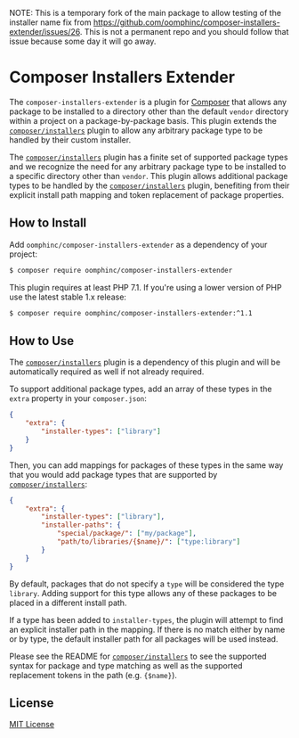 NOTE: This is a temporary fork of the main package to allow testing of the installer name fix from https://github.com/oomphinc/composer-installers-extender/issues/26. This is not a permanent repo and you should follow that issue because some day it will go away.

# Composer Installers Extender

The `composer-installers-extender` is a plugin for [Composer][] that allows
any package to be installed to a directory other than the default `vendor`
directory within a project on a package-by-package basis. This plugin extends
the [`composer/installers`][] plugin to allow any arbitrary package type to be
handled by their custom installer.

The [`composer/installers`][] plugin has a finite set of supported package types
and we recognize the need for any arbitrary package type to be installed to a
specific directory other than `vendor`. This plugin allows additional package
types to be handled by the [`composer/installers`][] plugin, benefiting from
their explicit install path mapping and token replacement of package properties.

## How to Install

Add `oomphinc/composer-installers-extender` as a dependency of your project:

```bash
$ composer require oomphinc/composer-installers-extender
```

This plugin requires at least PHP 7.1. If you're using a lower version of PHP
use the latest stable 1.x release:

```bash
$ composer require oomphinc/composer-installers-extender:^1.1
```

## How to Use

The [`composer/installers`][] plugin is a dependency of this plugin and will be
automatically required as well if not already required.

To support additional package types, add an array of these types in the
`extra` property in your `composer.json`:

```json
{
    "extra": {
        "installer-types": ["library"]
    }
}
```

Then, you can add mappings for packages of these types in the same way that you
would add package types that are supported by [`composer/installers`][]:

```json
{
    "extra": {
        "installer-types": ["library"],
        "installer-paths": {
            "special/package/": ["my/package"],
            "path/to/libraries/{$name}/": ["type:library"]
        }
    }
}
```

By default, packages that do not specify a `type` will be considered the type
`library`. Adding support for this type allows any of these packages to be
placed in a different install path.

If a type has been added to `installer-types`, the plugin will attempt to find
an explicit installer path in the mapping. If there is no match either by name
or by type, the default installer path for all packages will be used instead.

Please see the README for [`composer/installers`][] to see the supported syntax
for package and type matching as well as the supported replacement tokens in
the path (e.g. `{$name}`).

## License

[MIT License][]

[Composer]: https://getcomposer.org
[`composer/installers`]: https://github.com/composer/installers
[MIT License]: LICENSE
